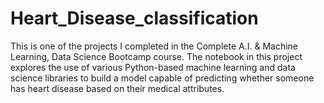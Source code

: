 # Heart_Disease_classification

This is one of the projects I completed in the Complete A.I. & Machine Learning, Data Science Bootcamp course. The notebook in this project explores the use of various Python-based machine learning and data science libraries to build a model capable of predicting whether someone has heart disease based on their medical attributes.

